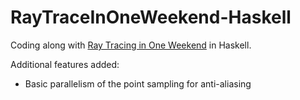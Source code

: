 # RayTraceInOneWeekend-Haskell
Coding along with [Ray Tracing in One Weekend](http://in1weekend.blogspot.com/2016/01/ray-tracing-in-one-weekend.html) in Haskell.

Additional features added:
  - Basic parallelism of the point sampling for anti-aliasing
